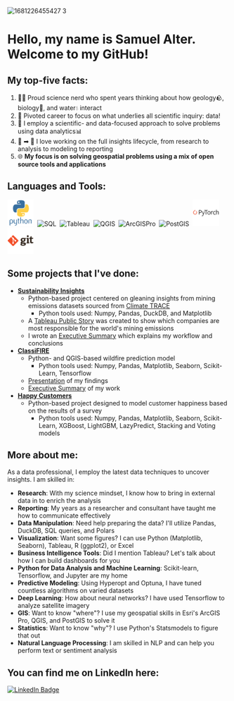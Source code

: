 ![1681226455427 3](https://github.com/user-attachments/assets/53ecab60-03b4-43db-b693-50319556910c)
# Hello, my name is Samuel Alter. Welcome to my GitHub!

## My top-five facts:
1. 👨‍🔬 Proud science nerd who spent years thinking about how geology🪨, biology🌳, and water💧 interact
2. 🔄 Pivoted career to focus on what underlies all scientific inquiry: data!
3. 🧪 I employ a scientific- and data-focused approach to solve problems using data analytics📊
4. 🐣 ➡ 🦅 I love working on the full insights lifecycle, from research to analysis to modeling to reporting
5. 🌐 **My focus is on solving geospatial problems using a mix of open source tools and applications**

## Languages and Tools:
<div>
  <img src="https://github.com/devicons/devicon/blob/master/icons/python/python-original-wordmark.svg" title="Python" alt="Python" width="60" height="60"/>&nbsp;
  <img src="https://www.svgrepo.com/show/110472/sql-file-symbol.svg" title="SQL"  alt="SQL" width="60" height="60"/>&nbsp;
  <img src="https://logodix.com/logo/673983.png" title="Tableau"  alt="Tableau" width="120" height="60"/>&nbsp;
  <img src="https://qgis.org/styleguide/visual/qgis-icon64.svg" title="QGIS" alt="QGIS" width="60" height="60"/>&nbsp;
  <img src="https://3.bp.blogspot.com/-kk809YRlqyo/WSE4an1woBI/AAAAAAAAAS4/bR35EIPN5LIQc8iZ-t3KiGsSNZ3_lGd6wCLcB/s1600/ArcGIS-Pro.png" title="ArcGISPro" alt="ArcGISPro" width="60" height="60"/>&nbsp;
  <img src="https://www.postgis.us/presentations/images/postgis-logo_trans.png" title="PostGIS" alt="PostGIS" width="120" height="60"/>&nbsp;
  <img src="https://github.com/devicons/devicon/blob/master/icons/pytorch/pytorch-original-wordmark.svg" title="PyTorch" alt="PyTorch" width="60" height="60"/>&nbsp;
  <img src="https://github.com/devicons/devicon/blob/master/icons/git/git-original-wordmark.svg" title="Git" alt="Git" width="60" height="60"/>&nbsp;
</div>

## Some projects that I've done:
* **[Sustainability Insights](https://github.com/sralter/sustainability_insights)**
  * Python-based project centered on gleaning insights from mining emissions datasets sourced from [Climate TRACE](https://climatetrace.org/)
    * Python tools used: Numpy, Pandas, DuckDB, and Matplotlib
  * A [Tableau Public Story](https://public.tableau.com/app/profile/samuel.alter/viz/sustainability_analysis/EmissionsAnalysis) was created to show which companies are most responsible for the world's mining emissions
  * I wrote an [Executive Summary](https://www.linkedin.com/in/samuel-alter/overlay/1726768921738/single-media-viewer/?profileId=ACoAABRAg8sBgm6OaYCu2FGf2KtuIkIfdT1tMC8) which explains my workflow and conclusions
* **[ClassiFIRE](https://github.com/sralter/classifire)**
  * Python- and QGIS-based wildfire prediction model
    * Python tools used: Numpy, Pandas, Matplotlib, Seaborn, Scikit-Learn, Tensorflow
  * [Presentation](https://www.linkedin.com/in/samuel-alter/details/featured/1635523177824/single-media-viewer/?profileId=ACoAABRAg8sBgm6OaYCu2FGf2KtuIkIfdT1tMC8) of my findings
  * [Executive Summary](https://www.linkedin.com/in/samuel-alter/details/featured/1635523177788/single-media-viewer/?profileId=ACoAABRAg8sBgm6OaYCu2FGf2KtuIkIfdT1tMC8) of my work
* **[Happy Customers](https://github.com/sralter/happy_customers)**
  * Python-based project designed to model customer happiness based on the results of a survey
    * Python tools used: Numpy, Pandas, Matplotlib, Seaborn, Scikit-Learn, XGBoost, LightGBM, LazyPredict, Stacking and Voting models

## More about me:
As a data professional, I employ the latest data techniques to uncover insights. I am skilled in:
* **Research**: With my science mindset, I know how to bring in external data in to enrich the analysis
* **Reporting**: My years as a researcher and consultant have taught me how to communicate effectively
* **Data Manipulation**: Need help preparing the data? I'll utilize Pandas, DuckDB, SQL queries, and Polars
* **Visualization**: Want some figures? I can use Python (Matplotlib, Seaborn), Tableau, R (ggplot2), or Excel
* **Business Intelligence Tools**: Did I mention Tableau? Let's talk about how I can build dashboards for you
* **Python for Data Analysis and Machine Learning**: Scikit-learn, Tensorflow, and Jupyter are my home
* **Predictive Modeling**: Using Hyperopt and Optuna, I have tuned countless algorithms on varied datasets
* **Deep Learning**: How about neural networks? I have used Tensorflow to analyze satellite imagery
* **GIS**: Want to know "where"? I use my geospatial skills in Esri's ArcGIS Pro, QGIS, and PostGIS to solve it
* **Statistics**: Want to know "why"? I use Python's Statsmodels to figure that out
* **Natural Language Processing**: I am skilled in NLP and can help you perform text or sentiment analysis

## You can find me on LinkedIn here:
</div>
  <a href="https://www.linkedin.com/in/samuel-alter/">
    <img src="https://img.shields.io/badge/LinkedIn-blue?style=for-the-badge&logo=linkedin&logoColor=white" alt="LinkedIn Badge"/>
  </a>
</div>

<!--
**sralter/sralter** is a ✨ _special_ ✨ repository because its `README.md` (this file) appears on your GitHub profile.

## Cool Gif:
https://i.giphy.com/media/v1.Y2lkPTc5MGI3NjExeGdnNWxxcGxwcGN6M3NxazJ2bDh5dm9wdXppZnZpMG8zZHA5d29xbCZlcD12MV9pbnRlcm5hbF9naWZfYnlfaWQmY3Q9Zw/bXhiABcqQGT3W/giphy-downsized-large.gif


<div id="under construction" align="center">
  🚧 This readme is under construction! 🚧
</div>

![1681226455427](https://github.com/user-attachments/assets/53557569-2934-4dd9-a1e8-e7b7742755cb)
![1681226455427 3](https://github.com/user-attachments/assets/646a41bb-5d17-4a62-a5bf-e23dbb5ee0a6)


Here are some ideas to get you started:

- 🔭 I’m currently working on ...
- 🌱 I’m currently learning ...
- 👯 I’m looking to collaborate on ...
- 🤔 I’m looking for help with ...
- 💬 Ask me about ...
- 📫 How to reach me: ...
- 😄 Pronouns: ...
- ⚡ Fun fact: ...
-->
